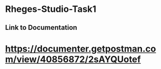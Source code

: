 # Rheges-Studio-Task1

## Link to Documentation
# https://documenter.getpostman.com/view/40856872/2sAYQUotef
